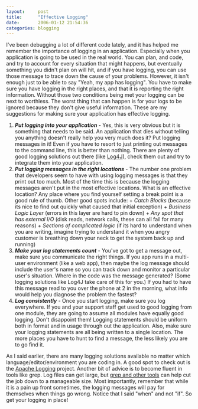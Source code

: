 ```yaml
---
layout:     post
title:      "Effective Logging"
date:       2006-01-12 21:54:36
categories: blogging
---
```

I've been debugging a lot of different code lately, and it has helped me remember the importance of logging in an application. Especially when you application is going to be used in the real world. You can plan, and code, and try to account for every situation that might happens, but eventually something you didn't plan on will hit, and if you have logging, you can use those message to trace down the cause of your problems. However, it isn't enough just to be able to say "Yeah, my app has logging". You have to make sure you have logging in the right places, and that it is reporting the right information. Without those two conditions being met your logging can be next to worthless. The worst thing that can happen is for your logs to be ignored because they don't give useful information. These are my suggestions for making sure your application has effective logging. 

  1. _**Put logging into your application**_ \- Yes, this is very obvious but it is something that needs to be said. An application that dies without telling you anything doesn't really help you very much does it? Put logging messages in it! Even if you have to resort to just printing out messages to the command line, this is better than nothing. There are plenty of good logging solutions out there (like [Log4J](http://logging.apache.org/log4j/docs/)), check them out and try to integrate them into your application.
  2. _**Put logging messages in the right locations**_ \- The number one problem that developers seem to have with using logging messages is that they print out too much. Most of the time this is because the logging messages aren't put in the most effective locations. What is an effective location? Any place where you find yourself setting a break point is a good rule of thumb. Other good spots include: + _Catch Blocks_ (because its nice to find out quickly what caused that initial exception) + _Business Logic Layer_ (errors in this layer are hard to pin down) + _Any spot that has external I/O_ (disk reads, network calls, these can all fail for many reasons) + _Sections of complicated logic_ (if its hard to understand when you are writing, imagine trying to understand it when you angry customer is breathing down your neck to get the system back up and running)
  3. **_Make your log statements count_** \- You've got to get a message out, make sure you communicate the right things. If you app runs in a multi-user environment (like a web app), then maybe the log message should include the user's name so you can track down and monitor a particular user's situation. Where in the code was the message generated? (Some logging solutions like Log4J take care of this for you.) If you had to have this message read to you over the phone at 2 in the morning, what info would help you diagnose the problem the fastest?
  4. _**Log consistently**_ \- Once you start logging, make sure you log everywhere. If you and your support staff get used to good logging from one module, they are going to assume all modules have equally good logging. Don't disappoint them! Logging statements should be uniform both in format and in usage through out the application. Also, make sure your logging statements are all being written to a single location. The more places you have to hunt to find a message, the less likely you are to go find it.

As I said earlier, there are many logging solutions available no matter which language/editor/environment you are coding in. A good spot to check out is the [Apache Logging](http://logging.apache.org/) project. Another bit of advice is to become fluent in tools like grep. Log files can get large, but [grep and other tools](http://creativebits.org/webdev/command_line_tips_to_analyse_log_files) can help cut the job down to a manageable size. Most importantly, remember that while it is a pain up front sometimes, the logging messages will pay for themselves when things go wrong. Notice that I said "when" and not "if". So get your logging in place!
